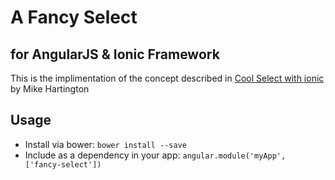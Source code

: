 A Fancy Select
==============

for AngularJS & Ionic Framework
-------------------------------

This is the implimentation of the concept described in
[Cool Select with ionic](http://codepen.io/mhartington/pen/CImqy?editors=101) by Mike Hartington

Usage
------

- Install via bower: `bower install --save`
- Include as a dependency in your app: `angular.module('myApp', ['fancy-select'])`
